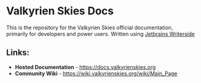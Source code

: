 # Valkyrien Skies Docs

This is the repository for the Valkyrien Skies official documentation, primarily for developers and power users.
Written using [Jetbrains Writerside](https://www.jetbrains.com/writerside/)

## Links:
- **Hosted Documentation** - https://docs.valkyrienskies.org
- **Community Wiki** - https://wiki.valkyrienskies.org/wiki/Main_Page